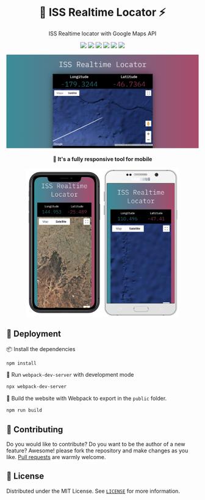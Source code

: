 <h1 align="center">📡 ISS Realtime Locator ⚡</h1>

<p align="center">
  ISS Realtime locator with Google Maps API
</p>

<p align="center">
  <img src="https://img.shields.io/static/v1?label=NodeJS&message=v11.14.0&color=339933&logo=node.js&style=flat-square" />
  <img src="https://img.shields.io/static/v1?label=React&message=v16.13&color=61DAFB&logo=react&style=flat-square" />
  <img src="https://img.shields.io/static/v1?label=Webpack&message=v4&color=00afdb&logo=webpack&style=flat-square" />
  <img src="https://img.shields.io/static/v1?label=Babel&message=v7.x&color=yellow&logo=babel&style=flat-square" />
  <img src="https://img.shields.io/static/v1?label=Sass&message=v1.26&color=ff54d4&logo=sass&style=flat-square" />
  <img src="https://img.shields.io/static/v1?label=Google%20Maps%20API&message=via%20CDN&color=4285F4&logo=google-maps&style=flat-square" />
</p>

<p align="center">
  <img src="./.github/screenshot.png" /><br/><br/>
  <b>📱 It's a fully responsive tool for mobile</b><br/><br/>
  <img src="./.github/iphone_screenshot.png" width="200" /><img src="./.github/samsung_screenshot.png" width="200" />
</p>

## 🚀 Deployment
📦 Install the dependencies
```bash
npm install
```
🌙 Run `webpack-dev-server` with development mode
```bash
npx webpack-dev-server
```

👷 Build the website with Webpack to export in the `public` folder.

```bash
npm run build
```

## 🤲 Contributing
Do you would like to contribute? Do you want to be the author of a new feature? Awesome! please fork the repository and make changes as you like. [Pull requests](https://github.com/360macky/ISS-Realtime-Locator/pulls) are warmly welcome.


## 📃 License
Distributed under the MIT License.
See [`LICENSE`](./LICENSE) for more information.

